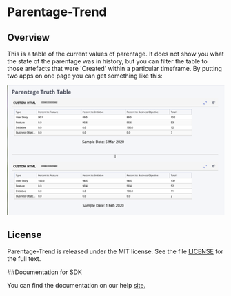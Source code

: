 Parentage-Trend
=========================

## Overview
This is a table of the current values of parentage. It does not show you what the state of the parentage was in history, but you can filter the table to those artefacts that were 'Created' within a particular timeframe. By putting two apps on one page you can get something like this:

![alt text](https://github.com/nikantonelli/Parentage-Trend/blob/Parentage-LBAPI-Truth-Table/Images/image3.png)

## License

Parentage-Trend is released under the MIT license.  See the file [LICENSE](./LICENSE) for the full text.

##Documentation for SDK

You can find the documentation on our help [site.](https://help.rallydev.com/apps/2.1/doc/)
